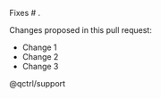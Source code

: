 Fixes # .

Changes proposed in this pull request:

- Change 1
- Change 2
- Change 3

@qctrl/support
